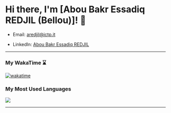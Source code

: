 # Hi there, I'm [Abou Bakr Essadiq REDJIL (Bellou)]! 👋

- Email: [aredjil@ictp.it](mailto:aredjil@ictp.it)

- LinkedIn: [Abou Bakr Essadiq REDJIL]()
---
### My WakaTime :hourglass:
[![wakatime](https://wakatime.com/badge/user/5bd7448d-2290-4328-9528-96f09095a25e.svg)](https://wakatime.com/@5bd7448d-2290-4328-9528-96f09095a25e)

### My Most Used Languages 
<a href="https://wakatime.com"><img src="https://wakatime.com/share/@bellou/a4b30a23-8a6d-4830-ae64-15fd9614622d.png" /></a>

---
